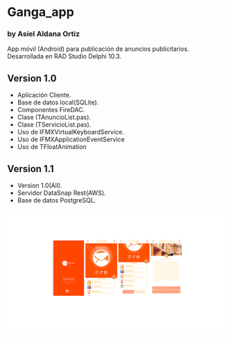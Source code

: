 # Ganga_app
### by Asiel Aldana Ortiz 

App móvil (Android) para publicación de anuncios publicitarios. Desarrollada en RAD Studio Delphi 10.3. 

## Version 1.0
 - Aplicación Cliente.
 - Base de datos local(SQLite).
 - Componentes FireDAC.
 - Clase (TAnuncioList.pas). 
 - Clase (TServicioList.pas).
 - Uso de IFMXVirtualKeyboardService.
 - Uso de IFMXApplicationEventService
 - Uso de TFloatAnimation
 
 ## Version 1.1
  - Version 1.0(All).
  - Servidor DataSnap Rest(AWS).
  - Base de datos PostgreSQL.
  
  
  ![alt text](https://github.com/asieldev/ganga_app/blob/master/GAnga.png)
  
 
